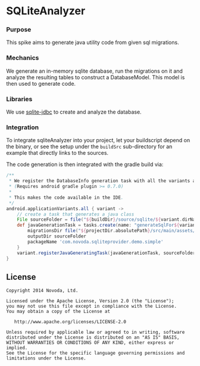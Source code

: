 # SQLiteAnalyzer

### Purpose
This spike aims to generate java utility code from given sql migrations.

### Mechanics
We generate an in-memory sqlite database, run the migrations on it and analyze the resulting tables to construct a DatabaseModel.
This model is then used to generate code.

### Libraries
We use [sqlite-jdbc](https://bitbucket.org/xerial/sqlite-jdbc) to create and analyze the database.

### Integration
To integrate sqliteAnalyzer into your project, let your buildscript depend on the binary,
or see the setup under the `buildSrc` sub-directory for an example that directly links to the sources.

The code generation is then integrated with the gradle build via:

```groovy
/**
 * We register the DatabaseInfo generation task with all the variants as a java-generational task.
 * (Requires android gradle plugin >= 0.7.0)
 *
 * This makes the code available in the IDE.
 */
android.applicationVariants.all { variant ->
    // create a task that generates a java class
    File sourceFolder = file("${buildDir}/source/sqlite/${variant.dirName}")
    def javaGenerationTask = tasks.create(name: "generateSqlFor${variant.name.capitalize()}", type: tv.arte.plus7.sql.GenerateDatabaseInfo) {
        migrationsDir file("${projectDir.absolutePath}/src/main/assets/migrations")
        outputDir sourceFolder
        packageName 'com.novoda.sqliteprovider.demo.simple'
    }
    variant.registerJavaGeneratingTask(javaGenerationTask, sourceFolder)
}
```

License
-------

    Copyright 2014 Novoda, Ltd.

    Licensed under the Apache License, Version 2.0 (the "License");
    you may not use this file except in compliance with the License.
    You may obtain a copy of the License at

       http://www.apache.org/licenses/LICENSE-2.0

    Unless required by applicable law or agreed to in writing, software
    distributed under the License is distributed on an "AS IS" BASIS,
    WITHOUT WARRANTIES OR CONDITIONS OF ANY KIND, either express or implied.
    See the License for the specific language governing permissions and
    limitations under the License.

